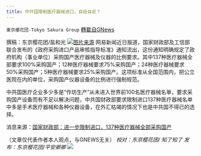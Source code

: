 ```yaml
---
title: 中共国限制医疗器械进口，自给自足？
---
```

`東京櫻花団-Tokyo Sakura Group` [轉載自GNews](https://gnews.org/zh-hans/1596086/)

撰稿：东京樱花团/盐和光
![](https://assets.gnews.org/wp-content/uploads/2021/10/image-279.png)[图片来源](https://www.google.com/imgres?imgurl=https%3A%2F%2Fnews.gbimonthly.com%2Fupload%2Farticle%2F2020%2F11%2F%25E9%2586%25AB%25E7%2599%2582%25E5%2599%25A8%25E6%259D%2590.jpg&amp;imgrefurl=https%3A%2F%2Fnews.gbimonthly.com%2Ftw%2Farticle%2Fshow.php%3Fnum%3D34773&amp;tbnid=yMpwn_5UBOZD5M&amp;vet=12ahUKEwjZtJ_UuszzAhXChXIEHRZFDC8QMygeegUIARDsAQ..i&amp;docid=2h3rblppW6MxuM&amp;w=1280&amp;h=720&amp;itg=1&amp;q=%E5%8C%BB%E7%96%97%E5%99%A8%E6%9D%90&amp;ved=2ahUKEwjZtJ_UuszzAhXChXIEHRZFDC8QMygeegUIARDsAQ)
网易新闻近日报道，国家财政部及工信部联合发布的《政府采购进口产品审核指导标准》通知流出，这份通知明确规定了政府机构（事业单位）采购国产医疗器械及仪器的比例要求。其中137种医疗器械全部要求100%采购国产；12种医疗器械要求75%采购国产；24种医疗器械要求50%采购国产；5种医疗器械要求25%采购国产。这项标准从全国范围内，把公立医院在内的单位，采购国产仪器设备的比例进行强制规范。

中共国医疗企业多少多是“作坊生产”从未进入世界前100名医疗器械名单，要求采购国产设备而有不足以解决问题，中共国财政部要求限制进口137种医疗器械名单中多是手术医疗器械和各种仪器设备，在外汇枯竭的情况下也是中共国不得已的选择。

消息来源：[国家财政部：进一步限制进口，137种医疗器械全部采购国产](https://mo.mbd.baidu.com/r/uwGl3JiK4M?f=cp&amp;rs=740884740&amp;ruk=fAjvTKDNA9tzZXQ7Zje4kQ&amp;u=0a5c16729399eec6)

（文章仅代表作者本人观点，与GNEWS无关）
*校对：东京樱花团/ 知了知了
发布：东京樱花团/平安卿卿*
![](https://assets.gnews.org/wp-content/uploads/2021/08/image0-1-36.jpg)
